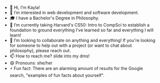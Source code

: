 - 👋 Hi, I’m Kayla! 
- 👀 I’m interested in web development and software development.
- 🎓 I have a Bachelor's Degree in Philosophy. 
- 🌱 I’m currently taking Harvard's CS50: Intro to CompSci to establish a foundation to ground everything I've learned so far and everything I will learn! 
- 💞️ I’m looking to collaborate on anything and everything! If you're looking for someone to help out with a project (or want to chat about philosophy), please reach out. 
- 📫 How to reach me? slide into my dms!
- 😄 Pronouns: she/her
- ⚡ Fun fact: There are an alarming amount of results for the Google search, "examples of fun facts about yourself".

<!---
urkweenkayla/urkweenkayla is a ✨ special ✨ repository because its `README.md` (this file) appears on your GitHub profile.
You can click the Preview link to take a look at your changes.
--->
